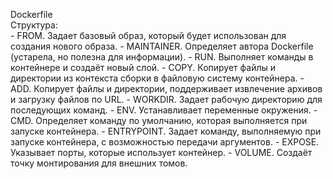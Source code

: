 Dockerfile   
      Структура:  
         - FROM. Задает базовый образ, который будет использован для создания нового образа. 
         - MAINTAINER. Определяет автора Dockerfile (устарела, но полезна для информации). 
         - RUN. Выполняет команды в контейнере и создаёт новый слой. 
         - COPY. Копирует файлы и директории из контекста сборки в файловую систему контейнера. 
         - ADD. Копирует файлы и директории, поддерживает извлечение архивов и загрузку файлов по URL. 
         - WORKDIR. Задает рабочую директорию для последующих команд. 
         - ENV. Устанавливает переменные окружения. 
         - CMD. Определяет команду по умолчанию, которая выполняется при запуске контейнера. 
         - ENTRYPOINT. Задает команду, выполняемую при запуске контейнера, с возможностью передачи аргументов. 
         - EXPOSE. Указывает порты, которые использует контейнер. 
         - VOLUME. Создаёт точку монтирования для внешних томов. 
